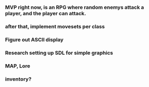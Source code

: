 
### MVP right now, is an RPG where random enemys attack a player, and the player can attack.

### after that, implement movesets per class  

### Figure out ASCII display

### Research setting up SDL for simple graphics

### MAP, Lore


### inventory?

